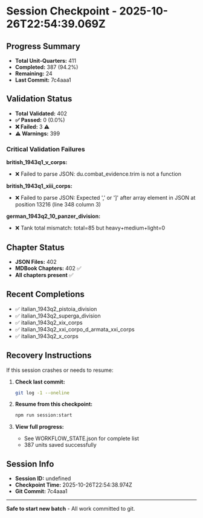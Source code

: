 # Session Checkpoint - 2025-10-26T22:54:39.069Z

## Progress Summary

- **Total Unit-Quarters:** 411
- **Completed:** 387 (94.2%)
- **Remaining:** 24
- **Last Commit:** 7c4aaa1

## Validation Status

- **Total Validated:** 402
- **✅ Passed:** 0 (0.0%)
- **❌ Failed:** 3 ⚠️
- **⚠️ Warnings:** 399

### Critical Validation Failures

**british_1943q1_v_corps:**
  - ❌ Failed to parse JSON: du.combat_evidence.trim is not a function

**british_1943q1_xiii_corps:**
  - ❌ Failed to parse JSON: Expected ',' or ']' after array element in JSON at position 13216 (line 348 column 3)

**german_1943q2_10_panzer_division:**
  - ❌ Tank total mismatch: total=85 but heavy+medium+light=0

## Chapter Status

- **JSON Files:** 402
- **MDBook Chapters:** 402 ✅
- **All chapters present** ✅

## Recent Completions

- ✅ italian_1943q2_pistoia_division
- ✅ italian_1943q2_superga_division
- ✅ italian_1943q2_xix_corps
- ✅ italian_1943q2_xxi_corpo_d_armata_xxi_corps
- ✅ italian_1943q2_x_corps

## Recovery Instructions

If this session crashes or needs to resume:

1. **Check last commit:**
   ```bash
   git log -1 --oneline
   ```

2. **Resume from this checkpoint:**
   ```bash
   npm run session:start
   ```

3. **View full progress:**
   - See WORKFLOW_STATE.json for complete list
   - 387 units saved successfully

## Session Info

- **Session ID:** undefined
- **Checkpoint Time:** 2025-10-26T22:54:38.974Z
- **Git Commit:** 7c4aaa1

---

**Safe to start new batch** - All work committed to git.
